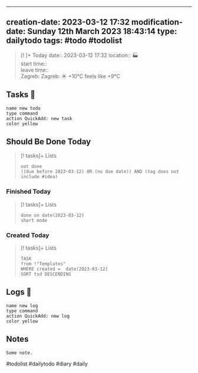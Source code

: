 
---
creation-date: 2023-03-12 17:32 
modification-date: Sunday 12th March 2023 18:43:14
type: dailytodo
tags: #todo #todolist 
---

> [!  ]+ Today
>  date::  2023-03-12 17:32 
> location::  🏭  
> start time::  
> leave time::  
> Zagreb:   Zagreb: ☀️   +10°C feels like +9°C

## Tasks 📝
```button
name new todo
type command
action QuickAdd: new task
color yellow
```

## Should Be Done Today
> [! tasks]+ Lists
> ```tasks
> not done 
> ((due before 2023-03-12) OR (no due date)) AND (tag does not include #idea)


### Finished Today
> [! tasks]+ Lists
> ```tasks
> done on date(2023-03-12)
> short mode
>```

### Created Today

> [! tasks]+ Lists
> ```dataview
>TASK
>from !"Templates"
>WHERE created =  date(2023-03-12)
>SORT tsd DESCENDING
>```



## Logs 📗
```button
name new log
type command
action QuickAdd: new log
color yellow
```


## Notes
```text
Some note.
```









#todolist #dailytodo #diary #daily

